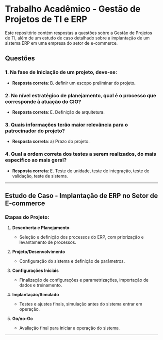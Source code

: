 # Trabalho Acadêmico - Gestão de Projetos de TI e ERP

Este repositório contém respostas a questões sobre a Gestão de Projetos de TI, além de um estudo de caso detalhado sobre a implantação de um sistema ERP em uma empresa do setor de e-commerce.

## Questões

### 1. Na fase de Iniciação de um projeto, deve-se:
- **Resposta correta**: B. definir um escopo preliminar do projeto.

### 2. No nível estratégico de planejamento, qual é o processo que corresponde à atuação do CIO?
- **Resposta correta**: E. Definição de arquitetura.

### 3. Quais informações terão maior relevância para o patrocinador do projeto?
- **Resposta correta**: a) Prazo do projeto.

### 4. Qual a ordem correta dos testes a serem realizados, do mais específico ao mais geral?
- **Resposta correta**: E. Teste de unidade, teste de integração, teste de validação, teste de sistema.

---

## Estudo de Caso - Implantação de ERP no Setor de E-commerce

### Etapas do Projeto:

1. **Descoberta e Planejamento**
   - Seleção e definição dos processos do ERP, com priorização e levantamento de processos.

2. **Projeto/Desenvolvimento**
   - Configuração do sistema e definição de parâmetros.

3. **Configurações Iniciais**
   - Finalização de configurações e parametrizações, importação de dados e treinamento.

4. **Implantação/Simulado**
   - Testes e ajustes finais, simulação antes do sistema entrar em operação.

5. **Go/no-Go**
   - Avaliação final para iniciar a operação do sistema.

---
